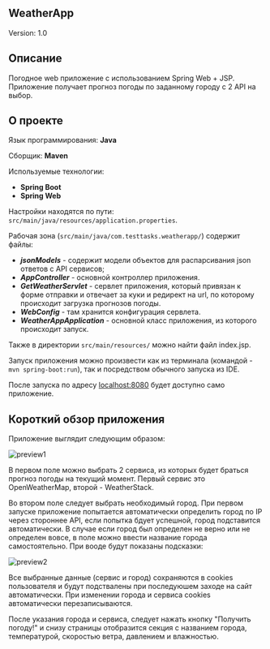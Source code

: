 ## WeatherApp
Version: 1.0
## Описание
Погодное web приложение c использованием Spring Web + JSP. Приложение получает прогноз погоды по заданному городу с 2 API на выбор.
## О проекте
Язык программирования: **Java**

Сборщик: **Maven**

Используемые технологии: 
- **Spring Boot**
- **Spring Web**

Настройки находятся по пути: `src/main/java/resources/application.properties`. 

Рабочая зона (`src/main/java/com.testtasks.weatherapp/`) содержит файлы:
- ***jsonModels*** - содержит модели объектов для распарсивания json ответов с API сервисов;
- ***AppController*** - основной контроллер приложения.
- ***GetWeatherServlet*** - сервлет приложения, который привязан к форме отправки и отвечает за куки и редирект на url, по которому происходит загрузка прогнозов погоды.
- ***WebConfig*** - там хранится конфигурация сервлета.
- ***WeatherAppApplication*** - основной класс приложения, из которого происходит запуск.

Также в директории `src/main/resources/` можно найти файл index.jsp.

Запуск приложения можно произвести как из терминала (командой - `mvn spring-boot:run`), так и посредством обычного запуска из IDE.

После запуска по адресу [localhost:8080](https://localhost:8080 "Клик ми") будет доступно само приложение.
 
## Короткий обзор приложения
Приложение выглядит следующим образом: 

 ![preview1](https://sun9-54.userapi.com/c858236/v858236457/7f962/h68Vu9m3b64.jpg "Превью приложения")
 
 В первом поле можно выбрать 2 сервиса, из которых будет браться прогноз погоды на текущий момент. Первый сервис это OpenWeatherMap, второй - WeatherStack.
 
 Во втором поле следует выбрать необходимый город. При первом запуске приложение попытается автоматически определить город по IP через стороннее API, если попытка бдует успешной, город подставится автоматически. В случае если город был определен не верно или не определен вовсе, в поле можно ввести название города самостоятельно. При вооде будут показаны подсказки: 
 
 ![preview2](https://sun9-52.userapi.com/c858236/v858236457/7f96b/0ckSXI3kURM.jpg "Превью поиска")
 
 Все выбранные данные (сервис и город) сохраняются в cookies пользователя и будут подствалены при последуюшем заходе на сайт автоматически. При изменении города и сервиса cookies автоматически перезаписываются.
 
 После указания города и сервиса, следует нажать кнопку "Получить погоду!" и снизу страницы отобразится секция с названием города, температурой, скоростью ветра, давлением и влажностью. 
